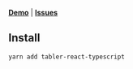 **[Demo](https://tabler.github.io/tabler-react-typescript/)** |
**[Issues](https://github.com/jc21/tabler-react-typescript/issues)**

## Install

`yarn add tabler-react-typescript`
